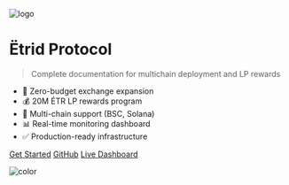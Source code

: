 <!-- _coverpage.md -->

![logo](_media/logo.svg ':size=180')

# Ëtrid Protocol

> Complete documentation for multichain deployment and LP rewards

- 🚀 Zero-budget exchange expansion
- 💰 20M ÉTR LP rewards program
- 🔗 Multi-chain support (BSC, Solana)
- 📊 Real-time monitoring dashboard
- ✅ Production-ready infrastructure

[Get Started](/)
[GitHub](https://github.com/etrid/etrid-protocol)
[Live Dashboard](http://localhost:3001)

<!-- Background color -->
![color](#f0f0f0)
